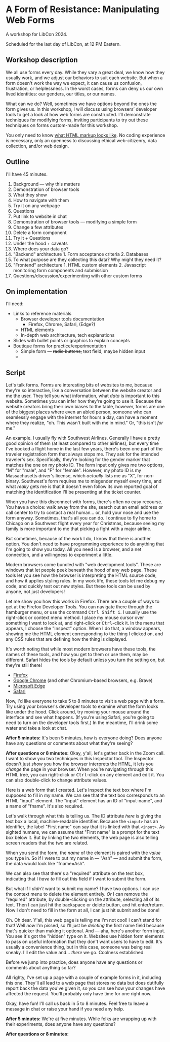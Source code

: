 # A Form of Resistance: Manipulating Web Forms

A workshop for LibCon 2024.

Scheduled for the last day of LibCon, at 12 PM Eastern.

## Workshop description

We all use forms every day. While they vary a great deal, we know how they usually work, and we adjust our behaviors to suit each website. But when a form doesn't work the way we expect, it can cause us confusion, frustration, or helplessness. In the worst cases, forms can deny us our own lived identities: our genders, our titles, or our names.

What can we do? Well, sometimes we have options beyond the ones the form gives us. In this workshop, I will discuss using browsers’ developer tools to get a look at how web forms are constructed. I’ll demonstrate techniques for modifying forms, inviting participants to try out these techniques on forms custom-made for this workshop.

You only need to know [what HTML markup looks like](https://gist.github.com/amclark42/ace2c44b1c987d91fb5a79eefad34662). No coding experience is necessary, only an openness to discussing ethical web-citizenry, data collection, and/or web design.

## Outline

I'll have 45 minutes.

1. Background — why this matters
2. Demonstration of browser tools
  1. What they show
  2. How to navigate with them
3. Try it on any webpage
4. Questions
5. Put link to website in chat
6. Demonstration of browser tools — modifying a simple form
  1. Change a few attributes
  2. Delete a form component
7. Try it + Questions
8. Under the hood + caveats
  1. Where does your data go?
  2. "Backend" architecture
    1. Form acceptance criteria
    2. Databases
  3. To what purpose are they collecting this data? Why might they need it?
  4. "Frontend" architecture
    1. HTML custom elements
    2. Javascript monitoring form components and submission
9. Questions/discussion/experimenting with other custom forms

## On implementation

I'll need:

- Links to reference materials
  - Browser developer tools documentation
    - Firefox, Chrome, Safari, (Edge?)
  - HTML elements
  - In-depth web architecture, tech explanations
- Slides with bullet points or graphics to explain concepts
- Boutique forms for practice/experimentation
  - Simple form — ~~radio buttons,~~ text field, maybe hidden input
  - 

## Script

<!-- intelligent intro goes here -->

<!-- Here's the thing about the modern web: It's hyper-concentrated into a few corporate hands, each of which has a vested interest in tracking your every movement, and obfuscating their tech — not for your protection, but for theirs. This is not something I've studied but it's something I've noticed. There is more a trend toward making posts and content on established or new platforms. People still make their own websites by hand, but many people don't. This is a reasonable tradeoff. I can get my fanart out to my small community without having to pay for website hosting, domains. But the thing you may trade away is your ability to learn what's under the hood of your browser, how the internet works and what tools are available to you. You don't need to have programming experience to do anything that I'm going to show you today. All you need is a browser, and a net connection, and a willingness to experiment a little. -->

Let's talk forms. Forms are interesting bits of websites to me, because they're so interactive, like a conversation between the website creator and me the user. They tell you what information, what *data* is important to this website. Sometimes you can infer how they're going to use it. Because the website creators bring their own biases to the table, however, forms are one of the biggest places where even an abled person, someone who can seamlessly engage with the internet for hours a day, can have a moment where they realize, "oh. This wasn't built with me in mind." Or, "this isn't *for* me."

An example. I usually fly with Southwest Airlines. Generally I have a pretty good opinion of them (at least compared to other airlines), but every time I've booked a flight home in the last few years, there's been one part of the traveler registration form that always stops me. They ask for the intended traveler's sex. Specifically, they're looking for the gender marker that matches the one on my photo ID. The form input only gives me two options, "M" for "male", and "F" for "female". However, my photo ID is my Massachusetts driver's license, which *actually* lists me as "X", for non-binary. Southwest's form requires me to misgender myself every time, and what *really* gets me is that it doesn't even follow its own reported goal of matching the identification I'll be presenting at the ticket counter.

When you have this disconnect with forms, there's often no easy recourse. You have a choice: walk away from the site, search out an email address or call center to try to contact a real human... or, hold your nose and use the form anyway. Sometimes, that's all you can do. I continue to fly home to Chicago on a Southwest flight every year for Christmas, because seeing my family is more important to me that picking a fight with a major airline.

But sometimes, because of the work I do, I know that there *is* another option. You don't need to have programming experience to do anything that I'm going to show you today. All you need is a browser, and a net connection, and a willingness to experiment a little.

Modern browsers come bundled with "web development tools". These are windows that let people peek beneath the hood of any web page. These tools let you see how the browser is interpreting the HTML source code, and how it applies styling rules. In my work life, these tools let me debug my code, and quickly test out new styles. But these tools can be used by anyone, not just developers!

Let me show you how this works in Firefox. There are a couple of ways to get at the Firefox Developer Tools. You can navigate there through the hamburger menu, or use the command <kbd>Ctrl Shift i</kbd>. I usually use the right-click or context menu method. I place my mouse cursor over something I want to look at, and right-click or <kbd>Ctrl</kbd>-click it. In the menu that appears, I choose the "Inspect" option. When I do that, a window appears, showing me the HTML element corresponding to the thing I clicked on, and any CSS rules that are defining how the thing is displayed.

It's worth noting that while most modern browsers have these tools, the names of these tools, and how you get to them or use them, may be different. Safari hides the tools by default unless you turn the setting on, but they're still there!

- [Firefox](https://firefox-source-docs.mozilla.org/devtools-user/)
- [Google Chrome](https://developer.chrome.com/docs/devtools/) (and other Chromium-based browsers, e.g. Brave)
- [Microsoft Edge](https://learn.microsoft.com/en-us/microsoft-edge/devtools-guide-chromium/overview)
- [Safari](https://developer.apple.com/documentation/safari-developer-tools)

Now, I'd like everyone to take 5 to 8 minutes to visit a web page with a form. Try using your browser's developer tools to examine what the form looks like under the hood. Click around, try moving your mouse around the interface and see what happens. (If you're using Safari, you're going to need to turn on the developer tools first.) In the meantime, I'll drink some water and take a look at chat.

**After 5 minutes:** It's been 5 minutes, how is everyone doing? Does anyone have any questions or comments about what they're seeing?

**After questions or 8 minutes:** Okay, y'all, let's gather back in the Zoom call. I want to show you two techniques in this Inspector tool. The Inspector doesn't just *show* you how the browser interprets the HTML, it lets you *change* the page in your browser. When you're navigating through this HTML tree, you can right-click or <kbd>Ctrl</kbd>-click on any element and edit it. You can also double-click to change attribute values. <!-- I should gloss elements and attributes -->

Here is a web form that I created. Let's Inspect the text box where I'm supposed to fill in my name. We can see that the text box corresponds to an HTML "input" element. The "input" element has an ID of "input-name", and a name of "fname". It's also required.

Let's walk through what this is telling us. The ID attribute *here* is giving the text box a local, machine-readable identifier. Because the `<input>` has an identifier, the label "First name" can say that it is linked with that `<input>`. As sighted humans, we can assume that "First name" is a prompt for the text box below it. But by linking the two elements, the web page is also telling screen readers that the two are related.

When you send the form, the *name* of the element is paired with the *value* you type in. So if I were to put my name in — "Ash" — and submit the form, the data would look like "fname=Ash".

We can also see that there's a "required" attribute on the text box, indicating that I *have to* fill out this field if I want to submit the form.

But what if I *didn't* want to submit my name? I have two options. I can use the context menu to delete the element entirely. *Or* I can remove the "required" attribute, by double-clicking on the attribute, selecting all of its text. Then I can just hit the backspace or delete button, and hit enter/return. Now I don't need to fill in the form at all, I can just hit submit and be done!

Oh. Oh dear. Y'all, this web page is telling me I'm not cool! I can't stand for that! Well *now* I'm pissed, so I'll just be *deleting* the first name field because that's quicker than making it optional. And — aha, here's another form input. You see it's got the "hidden" type on it. Websites use hidden form elements to pass on useful information that they don't want users to have to edit. It's usually a convenience thing, but in this case, someone was being real sneaky. I'll edit the value and... *there* we go. Coolness established.

Before we jump into practice, does anyone have any questions or comments about anything so far?

All righty, I've set up a page with a couple of example forms in it, including this one. They'll all lead to a web page that stores no data but does dutifully report back the data you've given it, so you can see how your changes have affected the request. You'll probably only have time for one right now.

Okay, have fun! I'll call us back in 5 to 8 minutes. Feel free to leave a message in chat or raise your hand if you need any help.

**After 5 minutes:** We're at five minutes. While folks are wrapping up with their experiments, does anyone have any questions?

**After questions or 8 minutes:** 